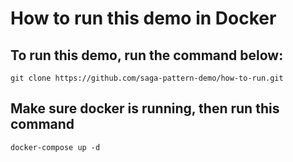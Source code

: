 # How to run this demo in Docker
## To run this demo, run the command below:
```
git clone https://github.com/saga-pattern-demo/how-to-run.git
```
## Make sure docker is running, then run this command
```
docker-compose up -d
```
